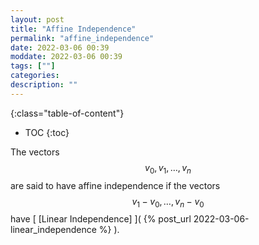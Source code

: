 ```yaml
---
layout: post
title: "Affine Independence"
permalink: "affine_independence"
date: 2022-03-06 00:39
moddate: 2022-03-06 00:39
tags: [""]
categories:
description: ""
---
```


{:class="table-of-content"}
* TOC 
{:toc}

The vectors $$v_0, v_1, \dots, v_n$$ are said to have affine independence if the
vectors  $$v_1 - v_0, \dots, v_n - v_0$$ have [ [Linear Independence] ]( {%
post_url 2022-03-06-linear_independence %} ).
